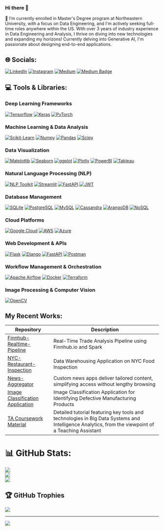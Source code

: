 ### Hi there 👋
🔭 I’m currently enrolled in Master's Degree program at Northeastern University, with a focus on Data Engineering, and I'm actively seeking full-time roles anywhere within the US. With over 3 years of industry experience in Data Engineering and Analysis, I thrive on diving into new technologies and expanding my horizons! Currently delving into Generative AI, I'm passionate about designing end-to-end applications. 

## 🌐 Socials:

[![LinkedIn](https://img.shields.io/badge/LinkedIn-%230077B5.svg?logo=linkedin&logoColor=white)](https://linkedin.com/in/yogicheril) 
[![Instagram](https://img.shields.io/badge/Instagram-%23E4405F.svg?logo=Instagram&logoColor=white)](https://instagram.com/cherilyogi)
[![Medium](https://img.shields.io/badge/Medium-%23E4405F.svg?logo=Medium&amplogoColor=black)](https://medium.com/@yogi.c)
<a href="https://medium.com/@yogi.c"><img src="https://img.shields.io/badge/-Medium-black?style=flat&amp;labelColor=000000&amp;logo=Medium&amp;link=https://medium.com/@yogi.c" alt="Medium Badge"></a>

## 💻 Tools & Libraries:

### Deep Learning Frameworks
[![Tensorflow](https://img.shields.io/badge/Tensorflow-%23FF6F00.svg?logo=tensorflow&logoColor=white)](https://www.tensorflow.org/)
[![Keras](https://img.shields.io/badge/Keras-%23D00000.svg?logo=keras&logoColor=white)](https://keras.io/)
[![PyTorch](https://img.shields.io/badge/PyTorch-%23EE4C2C.svg?logo=pytorch&logoColor=white)](https://pytorch.org/)

### Machine Learning & Data Analysis
[![Scikit-Learn](https://img.shields.io/badge/Scikit_Learn-%2341CACC.svg?logo=scikit-learn&logoColor=white)](https://scikit-learn.org/)
[![Numpy](https://img.shields.io/badge/Numpy-%23013243.svg?logo=numpy&logoColor=white)](https://numpy.org/)
[![Pandas](https://img.shields.io/badge/Pandas-%23150458.svg?logo=pandas&logoColor=white)](https://pandas.pydata.org/)
[![Scipy](https://img.shields.io/badge/Scipy-%230C55A5.svg?logo=scipy&logoColor=white)](https://www.scipy.org/)

### Data Visualization
[![Matplotlib](https://img.shields.io/badge/Matplotlib-%2300768F.svg?logo=matplotlib&logoColor=white)](https://matplotlib.org/)
[![Seaborn](https://img.shields.io/badge/Seaborn-%2343B02A.svg?logo=seaborn&logoColor=white)](https://seaborn.pydata.org/)
[![ggplot](https://img.shields.io/badge/ggplot-%23276DC3.svg?logo=ggplot&logoColor=white)](https://ggplot2.tidyverse.org/)
[![Plotly](https://img.shields.io/badge/Plotly-%#3498DB.svg?logo=plotly&logoColor=white)](https://plotly.com/)
[![PowerBI](https://img.shields.io/badge/PowerBI-%23F2C811.svg?logo=powerbi&logoColor=white)](https://powerbi.microsoft.com/)
[![Tableau](https://img.shields.io/badge/Tableau-%23000071.svg?logo=tableau&logoColor=white)](https://www.tableau.com/)

### Natural Language Processing (NLP)
[![NLP Toolkit](https://img.shields.io/badge/NLP_Toolkit-%233776AB.svg)](https://www.example.com/)
[![Streamlit](https://img.shields.io/badge/Streamlit-%23FF4F00.svg?logo=streamlit&logoColor=white)](https://www.streamlit.io/)
[![FastAPI](https://img.shields.io/badge/FastAPI-%230D96E3.svg?logo=fastapi&logoColor=white)](https://fastapi.tiangolo.com/)
[![JWT](https://img.shields.io/badge/JWT-%23000000.svg)](https://jwt.io/)

### Database Management
[![SQLite](https://img.shields.io/badge/SQLite-%23003B57.svg?logo=sqlite&logoColor=white)](https://www.sqlite.org/)
[![PostgreSQL](https://img.shields.io/badge/PostgreSQL-%#336791.svg?logo=postgresql&logoColor=white)](https://www.postgresql.org/)
[![MySQL](https://img.shields.io/badge/MySQL-%#4479A1.svg?logo=mysql&logoColor=white)](https://www.mysql.com/)
[![Cassandra](https://img.shields.io/badge/Cassandra-%#1287B1.svg?logo=apache-cassandra&logoColor=white)](https://cassandra.apache.org/)
[![ArangoDB](https://img.shields.io/badge/ArangoDB-%23324988.svg?logo=arangodb&logoColor=white)](https://www.arangodb.com/)
[![NoSQL](https://img.shields.io/badge/NoSQL-%23182C57.svg)](https://www.example.com/)

### Cloud Platforms
[![Google Cloud](https://img.shields.io/badge/Google_Cloud-%234285F4.svg?logo=google-cloud&logoColor=white)](https://cloud.google.com/)
[![AWS](https://img.shields.io/badge/AWS-%23FF9900.svg?logo=amazon-aws&logoColor=white)](https://aws.amazon.com/)
[![Azure](https://img.shields.io/badge/Azure-%#0089D6.svg?logo=microsoft-azure&logoColor=white)](https://azure.microsoft.com/)

### Web Development & APIs
[![Flask](https://img.shields.io/badge/Flask-%23000000.svg?logo=flask&logoColor=white)](https://flask.palletsprojects.com/)
[![Django](https://img.shields.io/badge/Django-%23092E20.svg?logo=django&logoColor=white)](https://www.djangoproject.com/)
[![FastAPI](https://img.shields.io/badge/FastAPI-%230D96E3.svg?logo=fastapi&logoColor=white)](https://fastapi.tiangolo.com/)
[![Postman](https://img.shields.io/badge/Postman-%23FF6C37.svg?logo=postman&logoColor=white)](https://www.postman.com/)

### Workflow Management & Orchestration
[![Apache Airflow](https://img.shields.io/badge/Apache_Airflow-%23017CEE.svg?logo=apache-airflow&logoColor=white)](https://airflow.apache.org/)
[![Docker](https://img.shields.io/badge/Docker-%232496ED.svg?logo=docker&logoColor=white)](https://www.docker.com/)
[![Terraform](https://img.shields.io/badge/Terraform-%23623CE4.svg?logo=terraform&logoColor=white)](https://www.terraform.io/)

### Image Processing & Computer Vision
[![OpenCV](https://img.shields.io/badge/OpenCV-%23#5C3EE8.svg?logo=opencv&logoColor=white)](https://opencv.org/)


## My Recent Works:

| Repository | Description |
|---|---|
| [Finnhub-Realtime-Pipeline](https://github.com/piyush-an/Finnhub-Realtime-Pipeline) | Real-Time Trade Analysis Pipeline using Finnhub.io and Spark |
| [NYC-Restaurant-Inspection](https://github.com/piyush-an/NYC-Restaurant-Inspection) | Data Warehousing Application on NYC Food Inspection |
| [News-Aggregator](https://github.com/BigDataIA-Summer2022-Team04/News-Aggregator) | Custom news apps deliver tailored content, simplifying access without lengthy browsing |
| [Image Classification Application](https://github.com/BigDataIA-Summer2022-Team04/Assignment_03) | Image Classification Application for Identifying Defective Manufacturing Products |
| [TA Coursework Material](https://github.com/piyush-an/DAMG7245-Fall2023) | Detailed tutorial featuring key tools and technologies in Big Data Systems and Intelligence Analytics, from the viewpoint of a Teaching Assistant |


# 📊 GitHub Stats:
![](https://github-readme-stats.vercel.app/api?username=CY2404&theme=dark&hide_border=false&include_all_commits=true&count_private=false)<br/>
![](https://github-readme-streak-stats.herokuapp.com/?user=CY2404&theme=dark&hide_border=false)<br/>
![](https://github-readme-stats.vercel.app/api/top-langs/?username=CY2404&theme=dark&hide_border=false&include_all_commits=true&count_private=false&layout=compact)

## 🏆 GitHub Trophies
![](https://github-profile-trophy.vercel.app/?username=CY2404&theme=radical&no-frame=false&no-bg=false&margin-w=4)

---
[![](https://visitcount.itsvg.in/api?id=CY2404&icon=0&color=0)](https://visitcount.itsvg.in)
<!--
**CY2404/CY2404** is a ✨ _special_ ✨ repository because its `README.md` (this file) appears on your GitHub profile.

Here are some ideas to get you started:

- 🔭 I’m currently working on ...
- 🌱 I’m currently learning ...
- 👯 I’m looking to collaborate on ...
- 🤔 I’m looking for help with ...
- 💬 Ask me about ...
- 📫 How to reach me: ...
- 😄 Pronouns: ...
- ⚡ Fun fact: ...
-->
